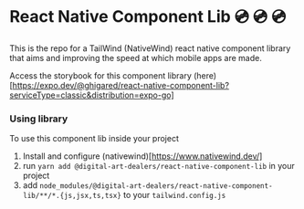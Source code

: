 # React Native Component Lib 💿 💿 💿
This is the repo for a TailWind (NativeWind) react native component library that aims and improving the speed at which mobile apps are made.

Access the storybook for this component library (here)[https://expo.dev/@ghigared/react-native-component-lib?serviceType=classic&distribution=expo-go]
### Using library 

To use this component lib inside your project

1. Install and configure (nativewind)[https://www.nativewind.dev/]
2. run `yarn add @digital-art-dealers/react-native-component-lib` in your project
3. add `node_modules/@digital-art-dealers/react-native-component-lib/**/*.{js,jsx,ts,tsx}` to your `tailwind.config.js`